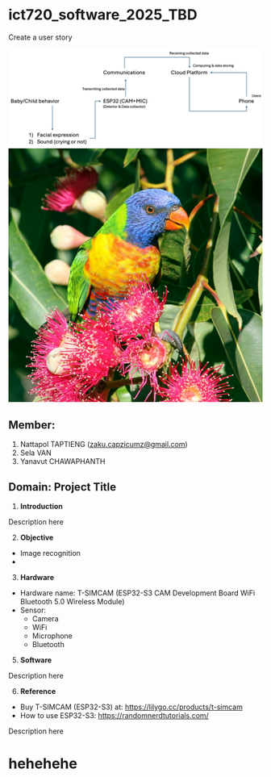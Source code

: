 # ict720_software_2025_TBD
Create a user story

![Alt text](images/diagram_1.png)
![Alt text](images/parrot.jpg)

## Member:
1. Nattapol TAPTIENG (zaku.capzicumz@gmail.com)
2. Sela VAN
3. Yanavut CHAWAPHANTH


## Domain: Project Title 
1. **Introduction**

Description here

2. **Objective**
- Image recognition
- 


3. **Hardware**
- Hardware name: T-SIMCAM (ESP32-S3 CAM Development Board WiFi Bluetooth 5.0 Wireless Module)
- Sensor:
  - Camera
  - WiFi
  - Microphone
  - Bluetooth


5. **Software**

Description here

6. **Reference**
- Buy T-SIMCAM (ESP32-S3) at: https://lilygo.cc/products/t-simcam
- How to use ESP32-S3: https://randomnerdtutorials.com/

Description here

# hehehehe


